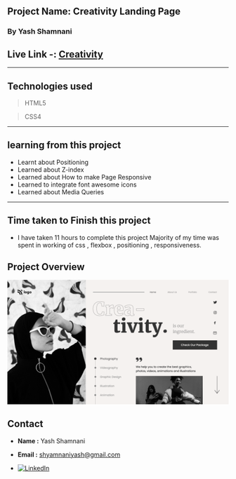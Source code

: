  

## Project Name: Creativity Landing Page
### By Yash Shamnani

##  Live Link -: [Creativity](https://yashshamnani-saas-landing-page.netlify.app/)
---

##  Technologies used

> HTML5

> CSS4
---

## learning from this project

-  Learnt about Positioning
-   Learned about Z-index
- Learned about How to make Page Responsive
-  Learned to integrate font awesome icons
- Learned about Media Queries

---

## Time taken to Finish this project

- I have taken 11 hours to complete this project Majority of my time was spent in working of css , flexbox , positioning , responsiveness.
 


## Project Overview

![SAAS Landing Page](Assets/Dance%20Home%20Page.png)
 
 ## Contact
 - **Name :** Yash Shamnani
- **Email :**  shyamnaniyash@gmail.com

 - [![LinkedIn][linkedin-shield]][linkedin-url]


 [linkedin-shield]: https://img.shields.io/badge/-LinkedIn-black.svg?style=for-the-badge&logo=linkedin&colorB=0B5FBB
[linkedin-url]:  https://www.linkedin.com/in/yash-shamnani-a76a34203